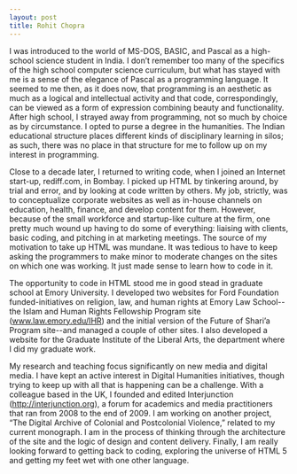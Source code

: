 ```yaml
---
layout: post
title: Rohit Chopra
---
```


I was introduced to the world of MS-DOS, BASIC, and Pascal as a high-school
science student in India. I don’t remember too many of the specifics of the
high school computer science curriculum, but what has stayed with me is a sense
of the elegance of Pascal as a programming language. It seemed to me then, as
it does now, that programming is an aesthetic as much as a logical and
intellectual activity and that code, correspondingly, can be viewed as a form
of expression combining beauty and functionality. After high school, I strayed
away from programming, not so much by choice as by circumstance. I opted to
purse a degree in the humanities. The Indian educational structure places
different kinds of disciplinary learning in silos; as such, there was no place
in that structure for me to follow up on my interest in programming.

Close to a decade later, I returned to writing code, when I joined an Internet
start-up, rediff.com, in Bombay. I picked up HTML by tinkering around, by trial
and error, and by looking at code written by others. My job, strictly, was to
conceptualize corporate websites as well as in-house channels on education,
health, finance, and develop content for them. However, because of the small
workforce and startup-like culture at the firm, one pretty much wound up having
to do some of everything: liaising with clients, basic coding, and pitching in
at marketing meetings. The source of my motivation to take up HTML was mundane.
It was tedious to have to keep asking the programmers to make minor to moderate
changes on the sites on which one was working. It just made sense to learn how
to code in it.

The opportunity to code in HTML stood me in good stead in graduate school at
Emory University. I developed two websites for Ford Foundation
funded-initiatives on religion, law, and human rights at Emory Law School-- the
Islam and Human Rights Fellowship Program site (www.law.emory.edu/IHR) and the
initial version of the Future of Shari’a Program site--and managed a couple of
other sites. I also developed a website for the Graduate Institute of the
Liberal Arts, the department where I did my graduate work.

My research and teaching focus significantly on new media and digital media. I
have kept an active interest in Digital Humanities initiatives, though trying
to keep up with all that is happening can be a challenge. With a colleague
based in the UK, I founded and edited Interjunction (http://interjunction.org),
a forum for academics and media practitioners that ran from 2008 to the end of
2009. I am working on another project, “The Digital Archive of Colonial and
Postcolonial Violence,” related to my current monograph. I am in the process of
thinking through the architecture of the site and the logic of design and
content delivery. Finally, I am really looking forward to getting back to
coding, exploring the universe of HTML 5 and getting my feet wet with one other
language.

